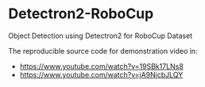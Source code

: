 # Detectron2-RoboCup
Object Detection using Detectron2 for RoboCup Dataset

The reproducible source code for demonstration video in:
* https://www.youtube.com/watch?v=19SBk17LNs8
* https://www.youtube.com/watch?v=jA9NjcbJLQY
